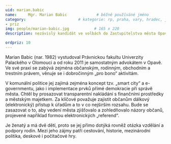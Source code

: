 ```yaml
---
uid: marian.babic
name:     Mgr. Marian Babic     		# běžně používáné jméno
category:                 		# kategorie: rp, praha, vary, hradec, jmk, senat
- priz
img: people/marian-babic.jpg           # 165 x 220
description: nezávislý kandidát ve volbách do Zastupitelstva města Opavy # kratký popis, max 160 znaků

ordpriz: 10
---
```

Marian Babic (nar. 1982) vystudoval Právnickou fakultu Univerzity Palackého v Olomouci a od roku 2011 je samostatným advokátem v Opavě. Ve své praxi se zabývá zejména občanským, rodinným, obchodním  a trestním právem, věnuje se i dobročinným „pro bono“ aktivitám. 

V komunální politice jej zajímá zejména koncept tzv. „smart city“ a e-governmentu, jako i  implementace prvků přímé demokracie při správě města. Chtěl by prosazovat transparentní nakládání s finančními prostředky a městským majetkem. Za klíčové považuje zajistit občanům dálkový (elektronický) přístup k úřadům a to v co nejširším rozsahu.  Bude se zasazovat o to, aby vedení města zjišťovalo a zohledňovalo názory občanů, projevené například formou elektronických „referend“.

Je ženatý a má dvě dětí, proto se jej přímo dotýká rovněž otázka vzdělání a podpory rodin. Mezi jeho zájmy patří cestování, historie, mezinárodní politika, deskové i počítačové hry. 


